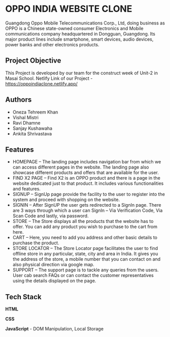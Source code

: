 # OPPO INDIA WEBSITE CLONE

Guangdong Oppo Mobile Telecommunications Corp., Ltd, doing business as OPPO is a Chinese state-owned consumer Electronics and Mobile communications company headquartered in Dongguan, Guangdong. Its major product lines include smartphone, smart devices, audio devices, power banks and other electronics products.

## Project Objective

This Project is developed by our team for the construct week of Unit-2 in Masai School.
Netlify Link of our Project - https://oppoindiaclone.netlify.app/


## Authors

- Oneza Tehreem Khan
- Vishal Mistri
- Ravi Dhamne
- Sanjay Kushawaha
- Ankita Shrivastava



## Features

- HOMEPAGE – The landing page includes navigation bar from which we can access different pages in the website. The landing page also showcase different products and offers that are available for the user.
- FIND X2 PAGE – Find X2 is an OPPO product and there is a page in the website dedicated just to that product. It includes various functionalities and features.
- SIGNUP – SignUp page provide the facility to the user to register into the system and proceed with shopping on the website.
- SIGNIN – After SignUP the user gets redirected to a SignIn page. There are 3 ways through which a user can SignIn – Via Verification Code, Via Scan Code and lastly, via password.
- STORE – The Store displays all the products that the website has to offer. You can add any product you wish to purchase to the cart from here.
- CART – Here, you need to add you address and other basic details to purchase the product.
- STORE LOCATOR – The Store Locator page facilitates the user to find offline store in any particular, state, city and area in India. It gives you the address of the store, a mobile number that you can contact on and also physical direction via google map.
- SUPPORT – The support page is to tackle any queries from the users. User cab search FAQs or can contact the customer representatives using the details displayed on the page.



## Tech Stack

**HTML**

**CSS**

**JavaScript** - DOM Manipulation, Local Storage
